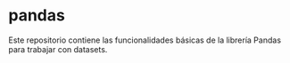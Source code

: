 # pandas
Este repositorio contiene las funcionalidades básicas de la librería Pandas para trabajar con datasets.
